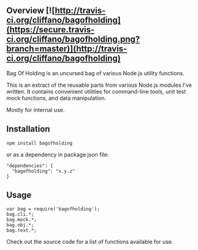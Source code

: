 Overview [![http://travis-ci.org/cliffano/bagofholding](https://secure.travis-ci.org/cliffano/bagofholding.png?branch=master)](http://travis-ci.org/cliffano/bagofholding)
--------

Bag Of Holding is an uncursed bag of various Node.js utility functions.

This is an extract of the reusable parts from various Node.js modules I've written. It contains convenient utilities for command-line tools, unit test mock functions, and data manipulation.

Mostly for internal use.

Installation
------------

    npm install bagofholding

or as a dependency in package.json file:

    "dependencies": {
      "bagofholding": "x.y.z"
    }

Usage
-----

    var bag = require('bagofholding');
    bag.cli.*;
    bag.mock.*;
    bag.obj.*;
    bag.text.*;

Check out the source code for a list of functions available for use.
